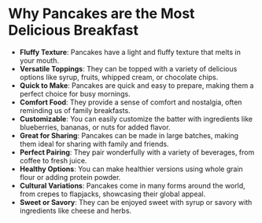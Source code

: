 # Why Pancakes are the Most Delicious Breakfast

- **Fluffy Texture**: Pancakes have a light and fluffy texture that melts in your mouth.
- **Versatile Toppings**: They can be topped with a variety of delicious options like syrup, fruits, whipped cream, or chocolate chips.
- **Quick to Make**: Pancakes are quick and easy to prepare, making them a perfect choice for busy mornings.
- **Comfort Food**: They provide a sense of comfort and nostalgia, often reminding us of family breakfasts.
- **Customizable**: You can easily customize the batter with ingredients like blueberries, bananas, or nuts for added flavor.
- **Great for Sharing**: Pancakes can be made in large batches, making them ideal for sharing with family and friends.
- **Perfect Pairing**: They pair wonderfully with a variety of beverages, from coffee to fresh juice.
- **Healthy Options**: You can make healthier versions using whole grain flour or adding protein powder.
- **Cultural Variations**: Pancakes come in many forms around the world, from crepes to flapjacks, showcasing their global appeal.
- **Sweet or Savory**: They can be enjoyed sweet with syrup or savory with ingredients like cheese and herbs.